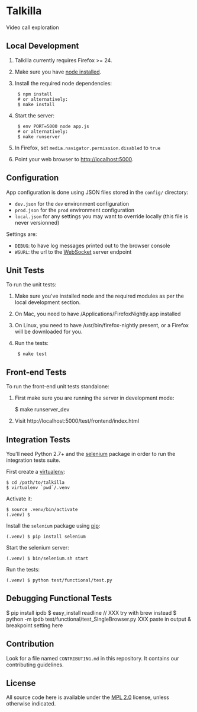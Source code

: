 Talkilla
========

Video call exploration

Local Development
-----------------

1. Talkilla currently requires Firefox >= 24.

2. Make sure you have [node installed](http://nodejs.org/).

3. Install the required node dependencies:

        $ npm install
        # or alternatively:
        $ make install

4. Start the server:

        $ env PORT=5000 node app.js
        # or alternatively:
        $ make runserver

5. In Firefox, set `media.navigator.permission.disabled` to `true`

6. Point your web browser to [http://localhost:5000](http://localhost:5000).


Configuration
-------------

App configuration is done using JSON files stored in the `config/` directory:

- `dev.json` for the `dev` environment configuration
- `prod.json` for the `prod` environment configuration
- `local.json` for any settings you may want to override locally
  (this file is never versionned)

Settings are:

- `DEBUG`: to have log messages printed out to the browser console
- `WSURL`: the url to the [WebSocket](http://www.websocket.org/) server endpoint

Unit Tests
----------

To run the unit tests:

1. Make sure you've installed node and the required modules as per the local development section.

2. On Mac, you need to have /Applications/FirefoxNightly.app installed

3. On Linux, you need to have /usr/bin/firefox-nightly present, or a Firefox will be downloaded for you.

4. Run the tests:

        $ make test


Front-end Tests
---------------

To run the front-end unit tests standalone:

1. First make sure you are running the server in development mode:

    $ make runserver_dev

2. Visit http://localhost:5000/test/frontend/index.html


Integration Tests
-----------------

You'll need Python 2.7+ and the [selenium](https://pypi.python.org/pypi/selenium)
package in order to run the integration tests suite.

First create a [virtualenv](https://pypi.python.org/pypi/virtualenv):

    $ cd /path/to/talkilla
    $ virtualenv `pwd`/.venv

Activate it:

    $ source .venv/bin/activate
    (.venv) $

Install the `selenium` package using [pip](https://pypi.python.org/pypi/pip):

    (.venv) $ pip install selenium

Start the selenium server:

    (.venv) $ bin/selenium.sh start

Run the tests:

    (.venv) $ python test/functional/test.py

Debugging Functional Tests
--------------------------

$ pip install ipdb
$ easy_install readline          // XXX try with brew instead
$ python -m ipdb test/functional/test_SingleBrowser.py
XXX paste in output & breakpoint setting here

Contribution
------------

Look for a file named `CONTRIBUTING.md` in this repository. It
contains our contributing guidelines.

License
-------

All source code here is available under the
[MPL 2.0](https://mozilla.org/MPL/2.0/) license, unless otherwise
indicated.
